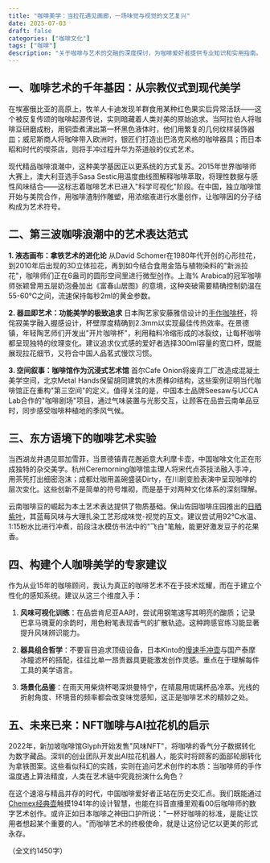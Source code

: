 ```yaml
---
title: "咖啡美学：当拉花遇见画廊，一场味觉与视觉的文艺复兴"
date: 2025-07-03
draft: false
categories: ["咖啡文化"]
tags: ["咖啡"]
description: "关于咖啡与艺术的交融的深度探讨，为咖啡爱好者提供专业知识和实用指南。"
---
```


## 一、咖啡艺术的千年基因：从宗教仪式到现代美学
在埃塞俄比亚的高原上，牧羊人卡迪发现羊群食用某种红色果实后异常活跃——这个被反复传颂的咖啡起源传说，实则暗藏着人类对美的原始追求。当阿拉伯人将咖啡豆研磨成粉，用铜壶煮沸出第一杯黑色液体时，他们用繁复的几何纹样装饰器皿；威尼斯商人将咖啡带入欧洲时，银匠们打造出巴洛克风格的咖啡器具；而日本昭和时代的喫茶店，则将手冲过程升华为茶道般的仪式艺术。

现代精品咖啡浪潮中，这种美学基因正以更系统的方式复苏。2015年世界咖啡师大赛上，澳大利亚选手Sasa Sestic用温度曲线图解释咖啡萃取，将理性数据与感性风味结合——这标志着咖啡艺术已进入"科学可视化"阶段。在中国，独立咖啡馆开始与美院合作，用咖啡渣制作雕塑，用浓缩液进行水墨创作，让咖啡因的分子结构成为艺术符号。

## 二、第三波咖啡浪潮中的艺术表达范式
**1. 液态画布：拿铁艺术的进化论**
从David Schomer在1980年代开创的心形拉花，到2010年后出现的3D立体拉花，再到如今结合食用金箔与植物染料的"新派拉花"，咖啡师们正在6盎司的圆形空间里进行微型创作。上海% Arabica的冠军咖啡师张颖曾用五层奶泡叠加出《富春山居图》的意境，这种突破需要精确控制奶温在55-60℃之间，流速保持每秒2ml的黄金参数。

**2. 器皿即艺术：功能美学的极致追求**
日本陶艺家安藤雅信设计的[手作咖啡杯](https://www.amazon.com/s?k=%E6%89%8B%E4%BD%9C%E5%92%96%E5%95%A1%E6%9D%AF&tag=coffeeprism-20)，将侘寂美学融入握感设计，杯壁厚度精确到2.3mm以实现最佳传热效率。在景德镇，年轻陶艺师们开发出"开片咖啡杯"，利用釉料冷缩形成的冰裂纹，让每杯咖啡都呈现独特的纹理变化。建议追求仪式感的爱好者选择300ml容量的宽口杯，既能展现拉花细节，又符合中国人品茗式慢饮习惯。

**3. 空间叙事：咖啡馆作为沉浸式艺术馆**
首尔Cafe Onion将废弃工厂改造成混凝土美学空间，北京Metal Hands保留胡同建筑的木质榫卯结构，这些案例证明当代咖啡馆正在重构"第三空间"的定义。值得关注的是，中国本土品牌Seesaw与UCCA Lab合作的"咖啡剧场"项目，通过气味装置与光影交互，让顾客在品尝云南单品豆时，同步感受咖啡种植地的季风气候。

## 三、东方语境下的咖啡艺术实验
当西湖龙井遇见耶加雪菲，当景德镇青花邂逅意大利摩卡壶，中国咖啡文化正在形成独特的杂交美学。杭州Ceremorning咖啡馆主理人将宋代点茶技法融入手冲，用茶筅打出细密泡沫；成都灶咖用盖碗盛装Dirty，在川剧变脸表演中呈现咖啡的层次变化。这些创新不是简单的符号堆砌，而是基于对两种文化体系的深刻理解。

云南咖啡豆的崛起为本土艺术表达提供了物质基础。保山佐园咖啡庄园推出的[日晒紫叶](https://www.amazon.com/s?k=%E6%97%A5%E6%99%92%E7%B4%AB%E5%8F%B6&tag=coffeeprism-20)，其蓝莓风味与大理扎染工艺形成味觉-视觉的互文。建议尝试用92℃水温、1:15粉水比进行冲煮，前段注水模仿书法中的"飞白"笔触，能更好激发豆子的花果香。

## 四、构建个人咖啡美学的专家建议
作为从业15年的咖啡顾问，我认为真正的咖啡艺术不在于技术炫耀，而在于建立个性化的感知系统。建议从这三个维度入手：

1. **风味可视化训练**：在品尝肯尼亚AA时，尝试用钢笔速写其明亮的酸质；记录巴拿马瑰夏的余韵时，用色粉笔表现香气的扩散轨迹。这种跨感官练习能显著提升风味辨识能力。

2. **器具组合哲学**：不要盲目追求顶级设备，日本Kinto的[慢速手冲壶](https://www.amazon.com/s?k=%E6%85%A2%E9%80%9F%E6%89%8B%E5%86%B2%E5%A3%B6&tag=coffeeprism-20)与国产泰摩冰瞳滤杯的搭配，往往比单一昂贵器具更能激发创作灵感。重点在于理解每件工具的美学语言。

3. **场景化品鉴**：在雨天用柴烧杯喝深烘曼特宁，在晴晨用琉璃杯品冷萃。光线的折射角度、环境音的频率都会改变味觉感知，这正是咖啡艺术的精妙之处。

## 五、未来已来：NFT咖啡与AI拉花机的启示
2022年，新加坡咖啡馆Glyph开始发售"风味NFT"，将咖啡的香气分子数据转化为数字藏品。深圳的创业团队开发出AI拉花机器人，能实时将顾客的面部轮廓转化为拿铁图案。这些看似科幻的实践，实则在追问艺术创作的本质：当咖啡师的手作温度遇上算法精度，人类在艺术链中究竟扮演什么角色？

在这个速溶与精品并存的时代，中国咖啡爱好者正站在历史交汇点。我们既能通过[Chemex经典壶](https://www.amazon.com/s?k=Chemex%E7%BB%8F%E5%85%B8%E5%A3%B6&tag=coffeeprism-20)触摸1941年的设计智慧，也能在抖音直播里观看00后咖啡师的数字艺术创作。或许正如日本咖啡之神田口护所说："一杯好咖啡的标准，是能让饮用者想起某个重要的人。"而咖啡艺术的终极使命，就是让这份记忆以更美的形式永存。

（全文约1450字）